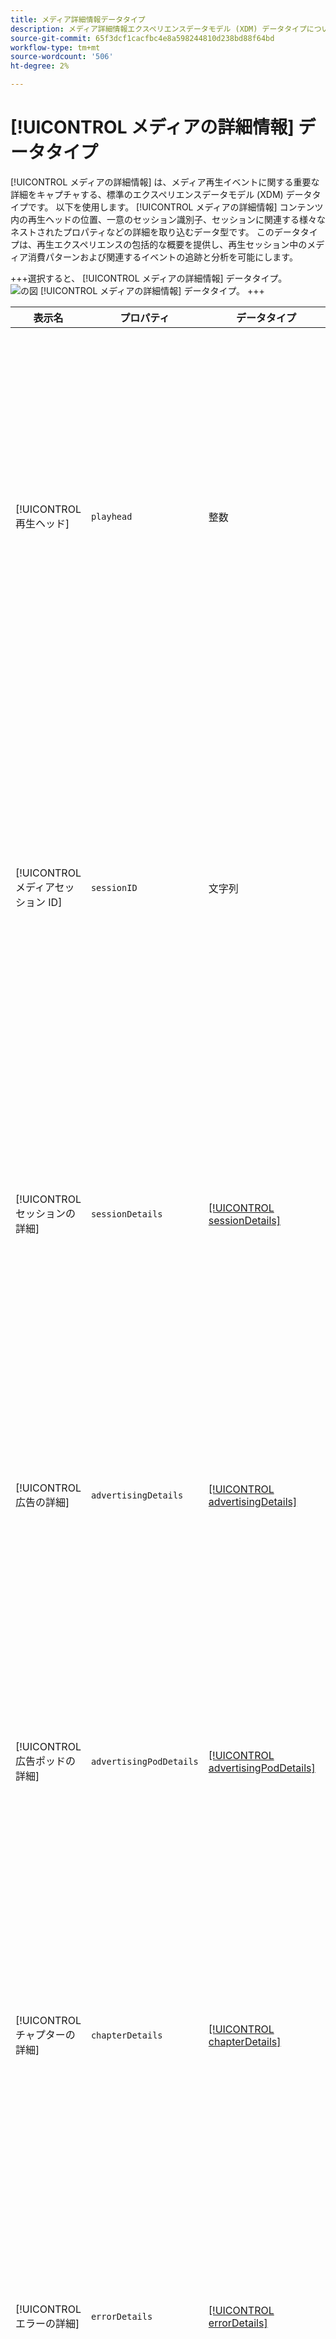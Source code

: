 ```yaml
---
title: メディア詳細情報データタイプ
description: メディア詳細情報エクスペリエンスデータモデル (XDM) データタイプについて説明します。
source-git-commit: 65f3dcf1cacfbc4e8a598244810d238bd88f64bd
workflow-type: tm+mt
source-wordcount: '506'
ht-degree: 2%

---
```


# [!UICONTROL メディアの詳細情報] データタイプ

[!UICONTROL メディアの詳細情報] は、メディア再生イベントに関する重要な詳細をキャプチャする、標準のエクスペリエンスデータモデル (XDM) データタイプです。 以下を使用します。 [!UICONTROL メディアの詳細情報] コンテンツ内の再生ヘッドの位置、一意のセッション識別子、セッションに関連する様々なネストされたプロパティなどの詳細を取り込むデータ型です。 このデータタイプは、再生エクスペリエンスの包括的な概要を提供し、再生セッション中のメディア消費パターンおよび関連するイベントの追跡と分析を可能にします。

+++選択すると、 [!UICONTROL メディアの詳細情報] データタイプ。
![の図 [!UICONTROL メディアの詳細情報] データタイプ。](../images/data-types/media-details-information.png)
+++

| 表示名 | プロパティ | データタイプ | 説明 |
| --------------------- | --------------- | --------- | ----------- |
| [!UICONTROL 再生ヘッド] | `playhead` | 整数 | 再生ヘッドは、メディアコンテンツ内の現在の再生位置を表します。 ライブコンテンツの場合は、1 日の現在の秒 (0 &lt;=再生ヘッド &lt; 86400) を示します。 記録されたコンテンツの場合は、コンテンツの再生時間の現在の秒（0 &lt;=再生ヘッド &lt; コンテンツの長さ）を反映します。 |
| [!UICONTROL メディアセッション ID] | `sessionID` | 文字列 | メディアセッション ID は、個々の再生セッション中に、コンテンツストリームのインスタンスを一意に識別します。 これは、ユーザーまたはビューアに関連付けられた特定の再生エクスペリエンスを追跡および管理するための独特な識別子として機能します。 |
| [!UICONTROL セッションの詳細] | `sessionDetails` | [[!UICONTROL sessionDetails]](./session-details-information.md) | セッションの詳細には、エクスペリエンスイベントに関連する包括的な情報が含まれ、ユーザーのインタラクション、時間、再生セッションに関連するコンテキストデータに関するインサイトが提供されます。 |
| [!UICONTROL 広告の詳細] | `advertisingDetails` | [[!UICONTROL advertisingDetails]](./advertising-details-information.md) | 広告の詳細とは、エクスペリエンスイベント中の広告アクティビティに関する特定の情報を指します。 これには、広告メタデータ、ターゲティングの詳細、パフォーマンス指標が含まれます。 |
| [!UICONTROL 広告ポッドの詳細] | `advertisingPodDetails` | [[!UICONTROL advertisingPodDetails]](./advertising-pod-details-information.md) | 広告ポッドの詳細には、エクスペリエンスイベント内の広告ポッドに関する情報が含まれます。 広告シーケンス、コンテンツ、エンゲージメント指標に関するインサイトを提供します。 |
| [!UICONTROL チャプターの詳細] | `chapterDetails` | [[!UICONTROL chapterDetails]](./chapter-details-information.md) | チャプターの詳細は、コンテンツの章またはセグメント化された部分に関連するデータをキャプチャします。 チャプターマーカー、タイムラインおよび関連するメタデータに関する情報が提供されます。 |
| [!UICONTROL エラーの詳細] | `errorDetails` | [[!UICONTROL errorDetails]](./error-details-information.md) | エラーの詳細には、エクスペリエンスイベント中に発生したエラーに関する情報が含まれます。 これには、エラーコード、説明、タイムスタンプおよび関連するコンテキストデータが含まれます。 |
| [!UICONTROL データの詳細の問い合わせ] | `qoeDataDetails` | [[!UICONTROL qoeDataDetails]](./qoe-data-details-information.md) | QoE(Quality of Experience) データの詳細では、パフォーマンス関連の指標とユーザーエクスペリエンスデータが取り込まれます。 品質、応答性、ユーザーインタラクションに関するインサイトを提供します。 |
| [!UICONTROL List Of States Start] | `statesStart` | [[!UICONTROL playerStateData]](./player-state-data-information.md) | 状態 Start は、エクスペリエンスイベントの先頭の状態をリストする配列を提供します。 再生、ユーザーアクション、コンテンツの詳細に関するデータが含まれます。 |
| [!UICONTROL List Of States End] | `statesEnd` | [[!UICONTROL playerStateData]](./player-state-data-information.md) | 状態 End は、エクスペリエンスイベントの終了時の状態をリストする配列を提供します。 これには、最終的な再生状態やコンテンツのステータスに関する詳細が含まれます。 |
| [!UICONTROL 州のリスト] | `states` | [[!UICONTROL playerStateData]](./player-state-data-information.md) | States プロパティは、エクスペリエンスイベント全体で様々な状態をキャプチャする配列です。 このプロパティは、再生、ユーザーアクション、コンテンツの変更に関する順次データを提供します。 |
| [!UICONTROL カスタムメタデータ] | `customMetadata` | [[!UICONTROL customMetadataDetails]](./custom-metadata-details-information.md) | カスタムメタデータには、エクスペリエンスイベントに関連付けられたユーザー定義のメタデータまたは追加のメタデータが含まれます。 このメタデータを使用すると、パーソナライズされたデータや特定のデータをイベントコンテキストに含めることができます。 |

{style="table-layout:auto"}

フィールドグループについて詳しくは、 [パブリック XDM リポジトリ](https://github.com/adobe/xdm/blob/master/components/datatypes/mediadetails.schema.json)
